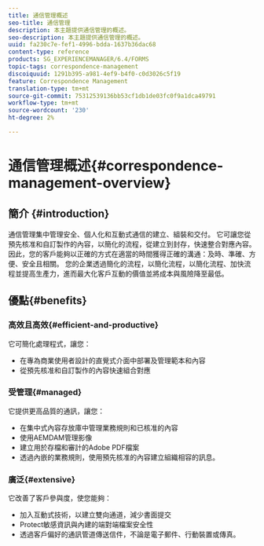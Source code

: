 ```yaml
---
title: 通信管理概述
seo-title: 通信管理
description: 本主題提供通信管理的概述。
seo-description: 本主題提供通信管理的概述。
uuid: fa230c7e-fef1-4996-bdda-1637b36dac68
content-type: reference
products: SG_EXPERIENCEMANAGER/6.4/FORMS
topic-tags: correspondence-management
discoiquuid: 1291b395-a981-4ef9-b4f0-c0d3026c5f19
feature: Correspondence Management
translation-type: tm+mt
source-git-commit: 75312539136bb53cf1db1de03fc0f9a1dca49791
workflow-type: tm+mt
source-wordcount: '230'
ht-degree: 2%

---
```



# 通信管理概述{#correspondence-management-overview}

## 簡介 {#introduction}

通信管理集中管理安全、個人化和互動式通信的建立、組裝和交付。 它可讓您從預先核准和自訂製作的內容，以簡化的流程，從建立到封存，快速整合對應內容。 因此，您的客戶能夠以正確的方式在適當的時間獲得正確的溝通：及時、準確、方便、安全且相關。 您的企業透過簡化的流程，以簡化流程，以簡化流程、加快流程並提高生產力，進而最大化客戶互動的價值並將成本與風險降至最低。

## 優點{#benefits}

### 高效且高效{#efficient-and-productive}

它可簡化處理程式，讓您：

* 在專為商業使用者設計的直覺式介面中部署及管理範本和內容
* 從預先核准和自訂製作的內容快速組合對應

### 受管理{#managed}

它提供更高品質的通訊，讓您：

* 在集中式內容存放庫中管理業務規則和已核准的內容
* 使用AEMDAM管理影像
* 建立用於存檔和審計的Adobe PDF檔案
* 透過內嵌的業務規則，使用預先核准的內容建立組織相容的訊息。

### 廣泛{#extensive}

它改善了客戶參與度，使您能夠：

* 加入互動式技術，以建立雙向通道，減少書面提交
* Protect敏感資訊與內建的端對端檔案安全性
* 透過客戶偏好的通訊管道傳送信件，不論是電子郵件、行動裝置或傳真。

